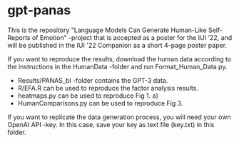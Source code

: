 # gpt-panas
This is the repository "Language Models Can Generate Human-Like Self-Reports of Emotion" -project that is accepted as a poster for the IUI '22, and will be published in the IUI '22 Companion as a short 4-page poster paper. 

If you want to reproduce the results, download the human data according to the instructions in the HumanData -folder and run Format_Human_Data.py.

- Results/PANAS_bl -folder contains the GPT-3 data.
- R/EFA.R can be used to reproduce the factor analysis results.
- heatmaps.py can be used to reproduce Fig 1. a)
- HumanComparisons.py can be used to reproduce Fig 3.

If you want to replicate the data generation process, you will need your own OpenAI API -key. In this case, save your key as text file (key.txt) in this folder.

